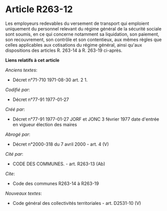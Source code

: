 # Article R263-12

Les employeurs redevables du versement de transport qui emploient uniquement du personnel relevant du régime général de la
sécurité sociale sont soumis, en ce qui concerne notamment sa liquidation, son paiement, son recouvrement, son contrôle et
son contentieux, aux mêmes règles que celles applicables aux cotisations du régime général, ainsi qu'aux dispositions des
articles R. 263-14 à R. 263-19 ci-après.

**Liens relatifs à cet article**

_Anciens textes_:

  - Décret n°71-710 1971-08-30 art. 2 1.

_Codifié par_:

  - Décret n°77-91 1977-01-27

_Créé par_:

  - Décret n°77-91 1977-01-27 JORF et JONC 3 février 1977 date d'entrée en vigueur élection des maires

_Abrogé par_:

  - Décret n°2000-318 du 7 avril 2000 - art. 4 (V)

_Cité par_:

  - CODE DES COMMUNES. - art. R263-13 (Ab)

_Cite_:

  - Code des communes R263-14 à R263-19

_Nouveaux textes_:

  - Code général des collectivités territoriales - art. D2531-10 (V)
